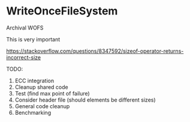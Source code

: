 # WriteOnceFileSystem
Archival WOFS


This is very important

https://stackoverflow.com/questions/8347592/sizeof-operator-returns-incorrect-size


TODO:

1. ECC integration
2. Cleanup shared code
3. Test (find max point of failure)
4. Consider header file (should elements be different sizes) 
5. General code cleanup 
6. Benchmarking 
